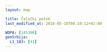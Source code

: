 ```yaml
---
layout: map

title: Čalački potok
last_modified_at: 2018-05-18T00:19:12+02:00

WDPA: [145396]
geoSrbija:
  L1_183: [41]
---
```

